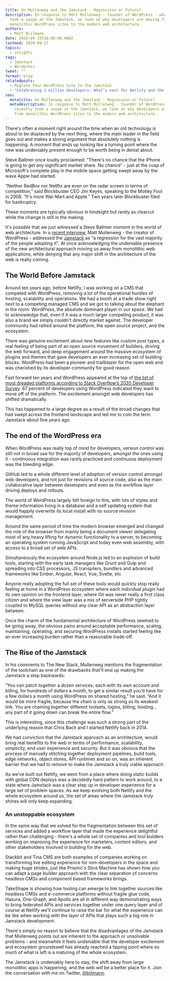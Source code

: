 ```yaml
---
title: On Mullenweg and the Jamstack - Regression or Future?
description: In response to Matt Mullenweg - founder of WordPress - who recently
  took a swipe at the Jamstack, we look at why developers are moving from
  monolithic WordPress sites to the modern web architecture.
authors:
  - Matt Biilmann
date: 2020-09-15T18:00:00.000Z
lastmod: 2020-09-17
topics:
  - insights
tags:
  - Jamstack
  - Wordpress
tweet: ""
format: blog
relatedposts:
  - Migrate Your WordPress Site to the Jamstack
  - "Celebrating 1 million developers: What’s next for Netlify and the Jamstack"
seo:
  metatitle: On Mullenweg and the Jamstack - Regression or Future?
  metadescription: In response to Matt Mullenweg - founder of WordPress - who
    recently took a swipe at the Jamstack, we look at why developers are moving
    from monolithic WordPress sites to the modern web architecture.
---
```

There's often a moment right around the time when an old technology is about to be displaced by the next thing, where the main leader in the field goes out and makes a strong argument that absolutely nothing is happening. A moment that ends up looking like a turning point where the new was undeniably present enough to be worth being in denial about.

Steve Ballmer once loudly proclaimed: "There's no chance that the iPhone is going to get any significant market share. No chance" - just at the cusp of Microsoft's complete play in the mobile space getting swept away by the wave Apple had started.

“Neither RedBox nor Netflix are even on the radar screen in terms of competition,” said Blockbuster CEO Jim Keyes, speaking to the Motley Fool in 2008. “It's more Wal-Mart and Apple.” Two years later Blockbuster filed for bankruptcy.

These moments are typically obvious in hindsight but rarely as clearcut while the change is still in the making.

It's possible that we just witnessed a Steve Ballmer moment in the world of web architecture. In a [recent interview](https://thenewstack.io/wordpress-co-founder-matt-mullenweg-is-not-a-fan-of-jamstack/), Matt Mullenweg - the creator of WordPress - addressed the [Jamstack](https://www.netlify.com/jamstack/) as "a regression for the vast majority of the people adopting it". At once acknowledging the undeniable presence of the new architectural approach moving us away from monolithic web applications, while denying that any major shift in the architecture of the web is really coming.

## The World Before Jamstack

Around ten years ago, before Netlify, I was working on a CMS that competed with WordPress, removing a lot of the operational hurdles of hosting, scalability and operations. We had a booth at a trade show right next to a competing managed CMS and we got to talking about the elephant in the room: WordPress, the absolute dominant player in our space. We had to acknowledge that, even if it was a much larger competing product, it was also a brand we simply couldn't directly market against. The developer community had rallied around the platform, the open source project, and the ecosystem.

There was genuine excitement about new features like custom post types, a real feeling of being part of an open source movement of builders, driving the web forward, and deep engagement around the massive ecosystem of plugins and themes that gave developers an ever increasing set of building blocks. WordPress had been a pioneer and trailblazer for the open web and was cherished by its developer community for good reason.

Fast forward ten years and WordPress appeared at the top of [the list of most dreaded platforms according to Stack Overflow’s 2020 Developer Survey](https://insights.stackoverflow.com/survey/2020#technology-most-loved-dreaded-and-wanted-platforms-dreaded5). 67 percent of developers using WordPress indicated they want to move off of the platform. The excitement amongst web developers has shifted dramatically.

This has happened to a large degree as a result of the broad changes that had swept across the frontend landscape and led me to coin the term Jamstack about five years ago.

## The end of the WordPress era

When WordPress was really top of mind for developers, version control was still not in broad use for the majority of developers, amongst the ones using it - continuous integration was rarely practiced and continuous deployment was the bleeding edge.

GitHub led to a whole different level of adoption of version control amongst web developers, and not just for revisions of source code, also as the main collaborative layer between developers and even as the workflow layer driving deploys and rollouts.

The world of WordPress largely felt foreign to this, with lots of styles and theme information living in a database and a self updating system that would happily overwrite its local install with no source revision management.

Around the same period of time the modern browser emerged and changed the role of the browser from mainly being a document viewer delegating most of any heavy lifting for dynamic functionality to a server, to becoming an operating system running JavaScript and today even web assembly, with access to a broad set of web APIs.

Simultaneously the ecosystem around Node.js led to an explosion of build tools, starting with the early task managers like Grunt and Gulp and spreading into CSS processors, JS transpilers, bundlers and advanced frameworks like Ember, Angular, React, Vue, Svelte, etc.

Anyone really adopting the full set of these tools would quickly stop really feeling at home in a WordPress ecosystem where each individual plugin had its own opinion on the frontend layer, where Git was never really a first class citizen and where the view layer was a mix of serverside PHP tightly coupled to MySQL queries without any clear API as an abstraction layer between.

Once the charm of the fundamental architecture of WordPress seemed to be going away, the obvious pains around acceptable performance, scaling, maintaining, operating, and securing WordPress installs started feeling like an ever increasing burden rather than a reasonable trade-off.

## The Rise of the Jamstack

In his comments to The New Stack, Mullenweg mentions the fragmentation of the toolchain as one of the drawbacks that'll end up making the Jamstack a step backwards:

“You can patch together a dozen services, each with its own account and billing, for hundreds of dollars a month, to get a similar result you’d have for a few dollars a month using WordPress on shared hosting,” he said. “And it would be more fragile, because the chain is only as strong as its weakest link. You are chaining together different toolsets, logins, billing, hosting… any part of it going down can break the entire flow.”

This is interesting, since this challenge was such a strong part of the underlying reason that Chris Bach and I started Netlify back in 2014.

We had conviction that the Jamstack approach as an architecture, would bring real benefits to the web in terms of performance, scalability, simplicity, end user experience and security. But it was obvious that the process of manually stitching together deployment pipelines, build tools, edge networks, object stores, API runtimes and so on, was an inherent barrier that we had to remove to make the Jamstack a truly viable approach.

As we've built out Netlify, we went from a place where doing static builds with global CDN deploys was a decidedly hard pattern to work around, to a state where Jamstack was a clear step up in developer experience for a large set of problem spaces. As we keep evolving both Netlify and the whole ecosystem around us, the set of areas where the Jamstack truly shines will only keep expanding.

### An unstoppable ecosystem

In the same way that we solved for the fragmentation between this set of services and added a workflow layer that made the experience delightful rather than challenging - there's a whole set of companies and tool builders working on improving the experience for marketers, content editors, and other stakeholders involved in building for the web.

Stackbit and Tina CMS are both examples of companies working on transforming live editing experience for non-developers in the space and making huge strides, just like Prismic's Slice Machine has shown how you can adapt a page builder approach with the clear separation of concerns headless CMSs and component based frameworks brings.

TakeShape is showing how tooling can emerge to link together sources like headless CMSs and e-commerce platforms without fragile glue code, Hasura, One-Graph, and Apollo are all in different way demonstrating ways to bring federated APIs and services together under one query layer and of course at Netlify we'll continue to raise the bar for what the experience can be like when working with the layer of APIs that plays such a big role in Jamstack development.

There's simply no reason to believe that the disadvantages of the Jamstack that Mullenweg points out are inherent to the approach or unsolvable problems - and meanwhile it feels undeniable that the developer excitement and ecosystem groundswell has already reached a tipping point where so much of what is left is a maturing of the whole ecosystem.

The Jamstack is undeniably here to stay, the shift away from large monolithic apps is happening, and the web will be a better place for it. Join the conversation with me on Twitter, [@biilmann](https://twitter.com/biilmann).